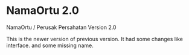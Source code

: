 # NamaOrtu 2.0
NamaOrtu / Perusak Persahatan Version 2.0

This is the newer version of previous version.
It had some changes like interface.
and some missing name.

